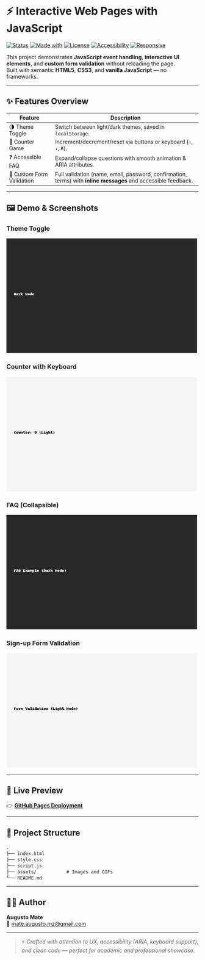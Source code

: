 # ⚡ Interactive Web Pages with JavaScript

[![Status](https://img.shields.io/badge/status-stable-brightgreen)](#) 
[![Made with](https://img.shields.io/badge/made%20with-Vanilla%20JS-blue)](#)
[![License](https://img.shields.io/badge/license-MIT-lightgrey)](#)
[![Accessibility](https://img.shields.io/badge/accessibility-ARIA%20Ready-purple)](#)
[![Responsive](https://img.shields.io/badge/design-responsive-orange)](#)

This project demonstrates **JavaScript event handling**, **interactive UI elements**, and **custom form validation** without reloading the page.  
Built with semantic **HTML5**, **CSS3**, and **vanilla JavaScript** — no frameworks.

---

## ✨ Features Overview

| Feature                  | Description |
|---------------------------|-------------|
| 🌗 Theme Toggle           | Switch between light/dark themes, saved in `localStorage`. |
| 🔢 Counter Game           | Increment/decrement/reset via buttons or keyboard (`↑`, `↓`, `R`). |
| ❓ Accessible FAQ          | Expand/collapse questions with smooth animation & ARIA attributes. |
| 📝 Custom Form Validation | Full validation (name, email, password, confirmation, terms) with **inline messages** and accessible feedback. |

---

## 🖼️ Demo & Screenshots

### Theme Toggle
![Theme Toggle](assets/theme-toggle.gif)

### Counter with Keyboard
![Counter Demo](assets/counter.gif)

### FAQ (Collapsible)
![FAQ](assets/faq.png)

### Sign-up Form Validation
![Form Validation](assets/form.png)

---

## 🚀 Live Preview

👉 **[GitHub Pages Deployment](https://Augusto047.github.io/interactive-web-pages-javascript/)**

---

## 📂 Project Structure

```
.
├── index.html        
├── style.css
├── script.js         
├── assets/           # Images and GIFs
└── README.md
```

---

## 👨‍💻 Author

**Augusto Mate**  
📧 [mate.augusto.mz@gmail.com](mailto:mate.augusto.mz@gmail.com)  

---

> ⚡ *Crafted with attention to UX, accessibility (ARIA, keyboard support), and clean code — perfect for academic and professional showcase.*
